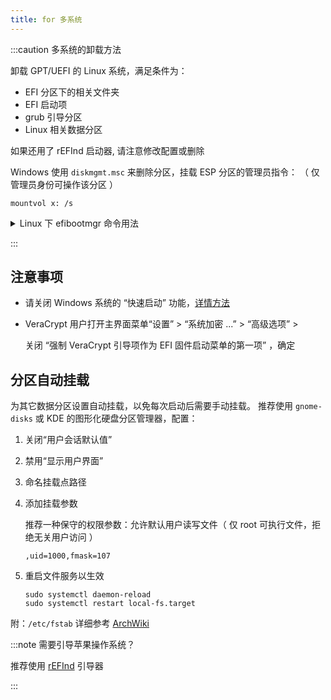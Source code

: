 ```yaml
---
title: for 多系统
---
```


:::caution 多系统的卸载方法

卸载 GPT/UEFI 的 Linux 系统，满足条件为：

- EFI 分区下的相关文件夹
- EFI 启动项
- grub 引导分区
- Linux 相关数据分区

如果还用了 rEFInd 启动器, 请注意修改配置或删除

Windows 使用 `diskmgmt.msc` 来删除分区，挂载 ESP 分区的管理员指令：
（ 仅管理员身份可操作该分区 ）

    mountvol x: /s

 <details className="alert--warning">
<summary>Linux 下 efibootmgr 命令用法</summary>

列出启动顺序：

    efibootmgr

调整启动顺序

    sudo efibootmgr -o 1,2,3,...

删除启动项：

    sudo efibootmgr -b <id> -B

</details>

:::

## 注意事项

- 请关闭 Windows 系统的 “快速启动” 功能，<a href="/docs/win/first-run#双系统" target="_blank" >详情方法</a>
- VeraCrypt 用户打开主界面菜单“设置” > “系统加密 ...” > “高级选项” >

  关闭 “强制 VeraCrypt 引导项作为 EFI 固件启动菜单的第一项” ，确定

## 分区自动挂载

为其它数据分区设置自动挂载，以免每次启动后需要手动挂载。
推荐使用 `gnome-disks` 或 KDE 的图形化硬盘分区管理器，配置：

1.  关闭“用户会话默认值”
2.  禁用“显示用户界面”
3.  命名挂载点路径
4.  添加挂载参数

    推荐一种保守的权限参数：允许默认用户读写文件（ 仅 root 可执行文件，拒绝无关用户访问 ）

        ,uid=1000,fmask=107

5.  重启文件服务以生效

        sudo systemctl daemon-reload
        sudo systemctl restart local-fs.target

附：`/etc/fstab` 详细参考 [ArchWiki](https://wiki.archlinux.org/title/Fstab)

:::note 需要引导苹果操作系统？

推荐使用 [rEFInd](/docs/manual/win/refind) 引导器

:::

<!--
## 其它

启动切换助手 [Inokinoki/QEFIEntryManager](https://github.com/Inokinoki/QEFIEntryManager)
[下载](https://github.com/Inokinoki/QEFIEntryManager/releases/latest)
-->
